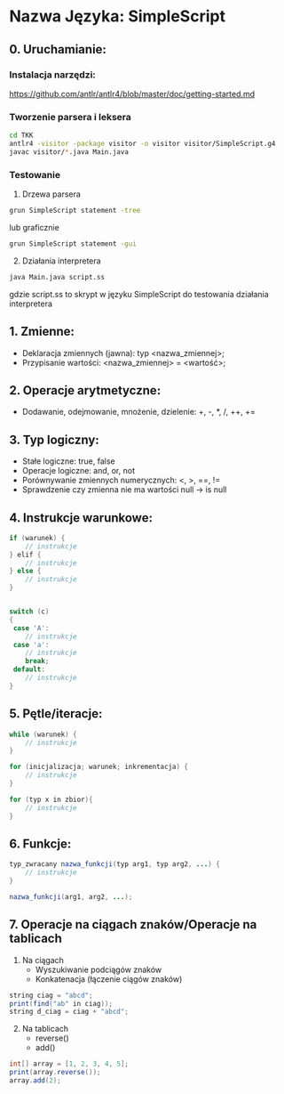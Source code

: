 # Nazwa Języka: SimpleScript

## 0. Uruchamianie:

### Instalacja narzędzi:

https://github.com/antlr/antlr4/blob/master/doc/getting-started.md

### Tworzenie parsera i leksera

```bash
cd TKK
antlr4 -visitor -package visitor -o visitor visitor/SimpleScript.g4
javac visitor/*.java Main.java
```

### Testowanie
1. Drzewa parsera
```bash
grun SimpleScript statement -tree
```

lub graficznie

```bash
grun SimpleScript statement -gui
```

2. Działania interpretera

```bash
java Main.java script.ss
```
gdzie script.ss to skrypt w języku SimpleScript do testowania działania interpretera

## 1. Zmienne:

- Deklaracja zmiennych (jawna): typ <nazwa_zmiennej>;
- Przypisanie wartości: <nazwa_zmiennej> = <wartość>;

## 2. Operacje arytmetyczne:

- Dodawanie, odejmowanie, mnożenie, dzielenie: +, -, *, /, ++, +=

## 3. Typ logiczny:

- Stałe logiczne: true, false
- Operacje logiczne: and, or, not
- Porównywanie zmiennych numerycznych: <, >, ==, !=
- Sprawdzenie czy zmienna nie ma wartości null -> is null

## 4. Instrukcje warunkowe:

```java
if (warunek) {
    // instrukcje
} elif {
    // instrukcje
} else {
    // instrukcje
}


switch (c)
{
 case 'A':
    // instrukcje
 case 'a':
    // instrukcje
    break;
 default:
    // instrukcje
}
```
## 5. Pętle/iteracje:

```java
while (warunek) {
    // instrukcje
}

for (inicjalizacja; warunek; inkrementacja) {
    // instrukcje
}

for (typ x in zbior){
    // instrukcje
}
```
## 6. Funkcje:

```java
typ_zwracany nazwa_funkcji(typ arg1, typ arg2, ...) {
    // instrukcje
}

nazwa_funkcji(arg1, arg2, ...);
```

## 7. Operacje na ciągach znaków/Operacje na tablicach

1. Na ciągach
    - Wyszukiwanie podciągów znaków
    - Konkatenacja (łączenie ciągów znaków)
```java
string ciag = "abcd";
print(find("ab" in ciag));
string d_ciag = ciag + "abcd";
```
2. Na tablicach
    - reverse()
    - add()
```java
int[] array = [1, 2, 3, 4, 5];
print(array.reverse());
array.add(2);
```

